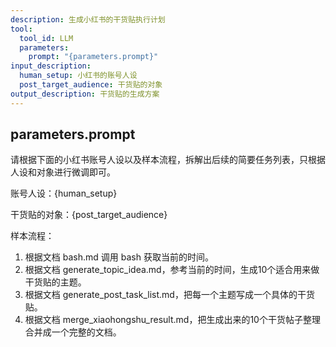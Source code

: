 ```yaml
---
description: 生成小红书的干货贴执行计划
tool:
  tool_id: LLM
  parameters:
    prompt: "{parameters.prompt}"
input_description:
  human_setup: 小红书的账号人设
  post_target_audience: 干货贴的对象
output_description: 干货贴的生成方案
---
```

## parameters.prompt

请根据下面的小红书账号人设以及样本流程，拆解出后续的简要任务列表，只根据人设和对象进行微调即可。

账号人设：{human_setup}

干货贴的对象：{post_target_audience}


样本流程：
1. 根据文档 bash.md 调用 bash 获取当前的时间。
2. 根据文档 generate_topic_idea.md，参考当前的时间，生成10个适合用来做干货贴的主题。
3. 根据文档 generate_post_task_list.md，把每一个主题写成一个具体的干货贴。
4. 根据文档 merge_xiaohongshu_result.md，把生成出来的10个干货帖子整理合并成一个完整的文档。
